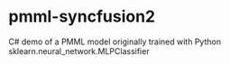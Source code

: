 # pmml-syncfusion2
C# demo of a PMML model originally trained with Python sklearn.neural_network.MLPClassifier
